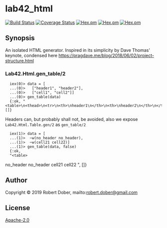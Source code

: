 # lab42_html

<!--
DO NOT EDIT THIS FILE
It has been generated from the template `README.md.eex` by Extractly (https://github.com/RobertDober/extractly.git)
and any changes you make in this file will most likely be lost
-->

[![Build Status](https://travis-ci.org/RobertDober/lab42_html.svg?branch=master)](https://travis-ci.org/RobertDober/lab42_html)
[![Coverage Status](https://coveralls.io/repos/github/RobertDober/lab42_html/badge.svg?branch=master)](https://coveralls.io/github/RobertDober/lab42_html?branch=master)
[![Hex.pm](https://img.shields.io/hexpm/v/lab42_html.svg)](https://hex.pm/packages/lab42_html)
[![Hex.pm](https://img.shields.io/hexpm/dw/lab42_html.svg)](https://hex.pm/packages/lab42_html)
[![Hex.pm](https://img.shields.io/hexpm/dt/lab42_html.svg)](https://hex.pm/packages/lab42_html)


## Synopsis

An isolated HTML generator. Inspired in its simplicity by Dave Thomas' keynote, condensed here https://pragdave.me/blog/2018/06/02/project-structure.html

### Lab42.Html.gen_table/2


      iex(0)> data = [
      ...(0)>   ["header1", "header2"],
      ...(0)>   ["cell1", "cell2"]]
      ...(0)> gen_table(data)
      {:ok, "<table>\n<thead>\n<tr>\n<th>\nheader1\n</th>\n<th>\nheader2\n</th>\n</tr>\n</thead>\n<tbody>\n<tr>\n<td>\ncell1\n</td>\n<td>\ncell2\n</td>\n</tr>\n</tbody>\n</table>\n", []}

Headers can, but probably shall not, be avoided, also we expose `Lab42.Html.Table.gen/2` as `gen_table/2`

      iex(1)> data = [
      ...(1)>  ~w(no_header no_header),
      ...(1)>  ~w(cell21 cell22)]
      ...(1)> gen_table(data, false)
      {:ok,
      "<table>
<tbody>
<tr>
<td>
no_header
</td>
<td>
no_header
</td>
</tr>
<tr>
<td>
cell21
</td>
<td>
cell22
</td>
</tr>
</tbody>
</table>
",
      []}



## Author

Copyright © 2019 Robert Dober, mailto:robert.dober@gmail.com

## License

[Apache-2.0](LICENSE)
<!-- SPDX-License-Identifier: Apache-2.0 -->
